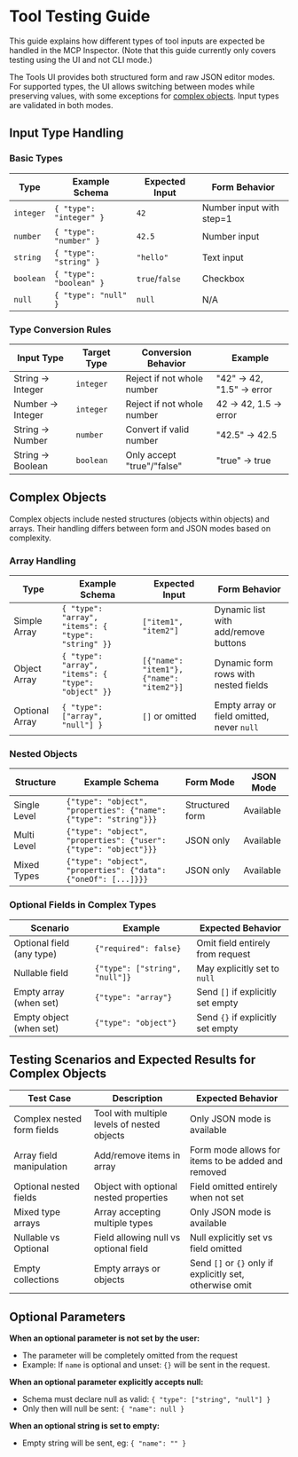 # Tool Testing Guide

This guide explains how different types of tool inputs are expected be handled in the MCP Inspector.  (Note that this guide currently only covers testing using the UI and not CLI mode.)

The Tools UI provides both structured form and raw JSON editor modes.  For supported types, the UI allows switching between modes while preserving values, with some exceptions for [complex objects](#complex-objects).  Input types are validated in both modes.

## Input Type Handling

### Basic Types

| Type | Example Schema | Expected Input | Form Behavior |
|------|---------------|----------------|---------------|
| `integer` | `{ "type": "integer" }` | `42` | Number input with step=1 |
| `number` | `{ "type": "number" }` | `42.5` | Number input |
| `string` | `{ "type": "string" }` | `"hello"` | Text input |
| `boolean` | `{ "type": "boolean" }` | `true`/`false` | Checkbox |
| `null` | `{ "type": "null" }` | `null` | N/A |

### Type Conversion Rules

| Input Type | Target Type | Conversion Behavior | Example |
|------------|-------------|-------------------|---------|
| String → Integer | `integer` | Reject if not whole number | "42" → 42, "1.5" → error |
| Number → Integer | `integer` | Reject if not whole number | 42 → 42, 1.5 → error |
| String → Number | `number` | Convert if valid number | "42.5" → 42.5 |
| String → Boolean | `boolean` | Only accept "true"/"false" | "true" → true |

## Complex Objects

Complex objects include nested structures (objects within objects) and arrays. Their handling differs between form and JSON modes based on complexity.

### Array Handling

| Type | Example Schema | Expected Input | Form Behavior |
|------|---------------|----------------|---------------|
| Simple Array | `{ "type": "array", "items": { "type": "string" }}` | `["item1", "item2"]` | Dynamic list with add/remove buttons |
| Object Array | `{ "type": "array", "items": { "type": "object" }}` | `[{"name": "item1"}, {"name": "item2"}]` | Dynamic form rows with nested fields |
| Optional Array | `{ "type": ["array", "null"] }` | `[]` or omitted | Empty array or field omitted, never `null` |

### Nested Objects

| Structure | Example Schema | Form Mode | JSON Mode |
|-----------|---------------|------------|------------|
| Single Level | `{"type": "object", "properties": {"name": {"type": "string"}}}` | Structured form | Available |
| Multi Level | `{"type": "object", "properties": {"user": {"type": "object"}}}` | JSON only | Available |
| Mixed Types | `{"type": "object", "properties": {"data": {"oneOf": [...]}}}` | JSON only | Available |

### Optional Fields in Complex Types

| Scenario | Example | Expected Behavior |
|----------|---------|------------------|
| Optional field (any type) | `{"required": false}` | Omit field entirely from request |
| Nullable field | `{"type": ["string", "null"]}` | May explicitly set to `null` |
| Empty array (when set) | `{"type": "array"}` | Send `[]` if explicitly set empty |
| Empty object (when set) | `{"type": "object"}` | Send `{}` if explicitly set empty |

## Testing Scenarios and Expected Results for Complex Objects

| Test Case | Description | Expected Behavior |
|-----------|-------------|------------------|
| Complex nested form fields | Tool with multiple levels of nested objects | Only JSON mode is available |
| Array field manipulation | Add/remove items in array | Form mode allows for items to be added and removed |
| Optional nested fields | Object with optional nested properties | Field omitted entirely when not set |
| Mixed type arrays | Array accepting multiple types | Only JSON mode is available |
| Nullable vs Optional | Field allowing null vs optional field | Null explicitly set vs field omitted |
| Empty collections | Empty arrays or objects | Send `[]` or `{}` only if explicitly set, otherwise omit |

## Optional Parameters

**When an optional parameter is not set by the user:**
- The parameter will be completely omitted from the request
- Example: If `name` is optional and unset: `{}` will be sent in the request.

**When an optional parameter explicitly accepts null:**
- Schema must declare null as valid: `{ "type": ["string", "null"] }`
- Only then will null be sent: `{ "name": null }`

**When an optional string is set to empty:**
- Empty string will be sent, eg: `{ "name": "" }`
